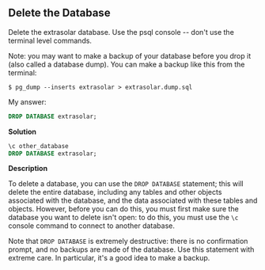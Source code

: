 ## Delete the Database

Delete the extrasolar database. Use the psql console -- don't use the terminal level commands.

Note: you may want to make a backup of your database before you drop it (also called a database dump). You can make a backup like this from the terminal:

```terminal
$ pg_dump --inserts extrasolar > extrasolar.dump.sql
```

My answer:
```sql
DROP DATABASE extrasolar;
```


**Solution**
```sql
\c other_database
DROP DATABASE extrasolar;
```

**Description**

To delete a database, you can use the `DROP DATABASE` statement; this will delete the entire database, including any tables and other objects associated with the database, and the data associated with these tables and objects. However, before you can do this, you must first make sure the database you want to delete isn't open: to do this, you must use the `\c` console command to connect to another database.

Note that `DROP DATABASE` is extremely destructive: there is no confirmation prompt, and no backups are made of the database. Use this statement with extreme care. In particular, it's a good idea to make a backup.

